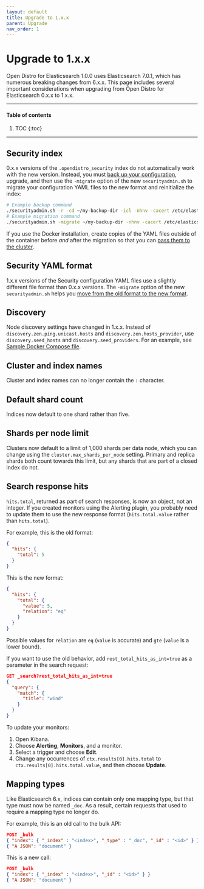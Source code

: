 ```yaml
---
layout: default
title: Upgrade to 1.x.x
parent: Upgrade
nav_order: 1
---
```


# Upgrade to 1.x.x

Open Distro for Elasticsearch 1.0.0 uses Elasticsearch 7.0.1, which has numerous breaking changes from 6.x.x. This page includes several important considerations when upgrading from Open Distro for Elasticsearch 0.x.x to 1.x.x.

---

#### Table of contents
1. TOC
{:toc}


---

## Security index

0.x.x versions of the `.opendistro_security` index do not automatically work with the new version. Instead, you must [back up your configuration](../../security-configuration/security-admin/#backup-and-restore), upgrade, and then use the `-migrate` option of the new `securityadmin.sh` to migrate your configuration YAML files to the new format and reinitialize the index:

```bash
# Example backup command
./securityadmin.sh -r -cd ~/my-backup-dir -icl -nhnv -cacert /etc/elasticsearch/root-ca.pem -cert /etc/elasticsearch/kirk.pem -key /etc/elasticsearch/kirk-key.pem
# Example migration command
./securityadmin.sh -migrate ~/my-backup-dir -nhnv -cacert /etc/elasticsearch/root-ca.pem -cert /etc/elasticsearch/kirk.pem -key /etc/elasticsearch/kirk-key.pem
```

If you use the Docker installation, create copies of the YAML files outside of the container before *and* after the migration so that you can [pass them to the cluster](../../install/docker-security/).


## Security YAML format

1.x.x versions of the Security configuration YAML files use a slightly different file format than 0.x.x versions. The `-migrate` option of the new `securityadmin.sh` helps you [move from the old format to the new format](../../security-configuration/security-admin/#backup-restore-and-migrate).


## Discovery

Node discovery settings have changed in 1.x.x. Instead of `discovery.zen.ping.unicast.hosts` and `discovery.zen.hosts_provider`, use `discovery.seed_hosts` and `discovery.seed_providers`. For an example, see [Sample Docker Compose file](../../install/docker/#sample-docker-compose-file).


## Cluster and index names

Cluster and index names can no longer contain the `:` character.


## Default shard count

Indices now default to one shard rather than five.


## Shards per node limit

Clusters now default to a limit of 1,000 shards per data node, which you can change using the `cluster.max_shards_per_node` setting. Primary and replica shards both count towards this limit, but any shards that are part of a closed index do not.


## Search response hits

`hits.total`, returned as part of search responses, is now an object, not an integer. If you created monitors using the Alerting plugin, you probably need to update them to use the new response format (`hits.total.value` rather than `hits.total`). 

For example, this is the old format:

```json
{
  "hits": {
    "total": 5
  }
}
```

This is the new format:

```json
{
  "hits": {
    "total": {
      "value": 5,
      "relation": "eq"
    }
  }
}
```

Possible values for `relation` are `eq` (`value` is accurate) and `gte` (`value` is a lower bound).

If you want to use the old behavior, add `rest_total_hits_as_int=true` as a parameter in the search request:

```json
GET _search?rest_total_hits_as_int=true
{
  "query": {
    "match": {
      "title": "wind"
    }
  }
}
```

To update your monitors:

1. Open Kibana.
1. Choose **Alerting**, **Monitors**, and a monitor.
1. Select a trigger and choose **Edit**.
1. Change any occurrences of `ctx.results[0].hits.total` to `ctx.results[0].hits.total.value`, and then choose **Update**.


## Mapping types

Like Elasticsearch 6.x, indices can contain only one mapping type, but that type must now be named `_doc`. As a result, certain requests that used to require a mapping type no longer do. 

For example, this is an old call to the bulk API:

```json
POST _bulk
{ "index": { "_index" : "<index>", "_type" : "_doc", "_id" : "<id>" } }
{ "A JSON": "document" }
```

This is a new call:

```json
POST _bulk
{ "index": { "_index" : "<index>", "_id" : "<id>" } }
{ "A JSON": "document" }
```
